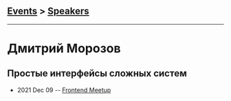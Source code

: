 ## [Events](../README.md) > [Speakers](../speakers.md)
---

# Дмитрий Морозов

## Простые интерфейсы сложных систем
- 2021 Dec 09 -- [Frontend Meetup](https://youtu.be/3Cy2nUxjOVg?t=933)    
